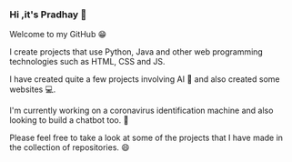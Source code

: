 ### Hi ,it's Pradhay 👋

<!--
**PradhayA/PradhayA** is a ✨ _special_ ✨ repository because its `README.md` (this file) appears on your GitHub profile.

- 🔭 I’m currently working on ...
- 🌱 I’m currently learning ...
- 👯 I’m looking to collaborate on ...
- 🤔 I’m looking for help with ...
- 💬 Ask me about ...
- 📫 How to reach me: ...
- 😄 Pronouns: ...
- ⚡ Fun fact: ...
-->


Welcome to my GitHub 😁 

I create projects that use Python, Java and other web programming technologies such as HTML, CSS and JS.

I have created quite a few projects involving AI 🤖 and also created some websites 💻.

I'm currently working on a coronavirus identification machine and also looking to build a chatbot too. 🔭 

Please feel free to take a look at some of the projects that I have made in the collection of repositories. 😄
